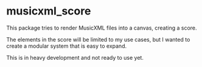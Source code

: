 # musicxml_score

This package tries to render MusicXML files into a canvas, creating a score.

The elements in the score will be limited to my use cases, but I wanted to create a modular system that is easy to expand.

This is in heavy development and not ready to use yet.